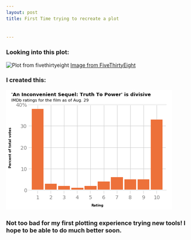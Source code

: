 ```yaml
---
layout: post
title: First Time trying to recreate a plot


---
```


### Looking into this plot: 

![Plot from fivethirtyeight](https://fivethirtyeight.com/wp-content/uploads/2017/09/mehtahickey-inconvenient-0830-1.png)
[Image from FiveThirtyEight](https://fivethirtyeight.com/)


### I created this:

![My plot](img/plot%20recreation.png)

### Not too bad for my first plotting experience trying new tools! I hope to be able to do much better soon. 
